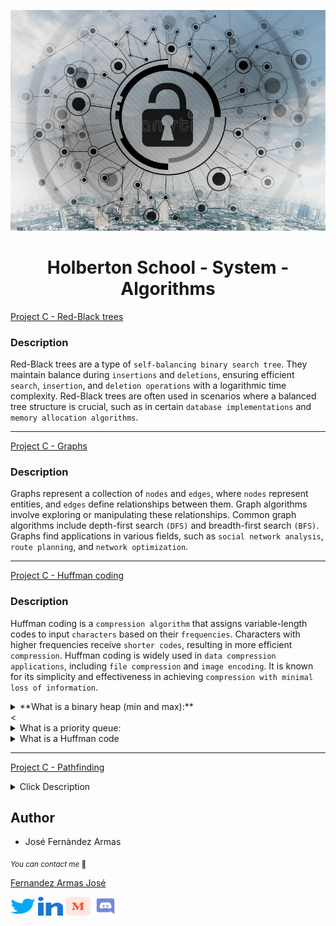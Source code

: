 <p align="center">
	<img src="./images/algo.webp" alt="">
</p>


<h1 align="center">Holberton School - System - Algorithms</h1>

[Project C - Red-Black trees](./red_black_tree/)

### Description

Red-Black trees are a type of `self-balancing binary search tree`. They maintain balance during `insertions` and `deletions`, ensuring efficient `search`, `insertion`, and `deletion operations` with a logarithmic time complexity. Red-Black trees are often used in scenarios where a balanced tree structure is crucial, such as in certain `database implementations` and `memory allocation algorithms`.

---

[Project C - Graphs](./graphs/)

### Description

Graphs represent a collection of `nodes` and `edges`, where `nodes` represent entities, and `edges` define relationships between them. Graph algorithms involve exploring or manipulating these relationships. Common graph algorithms include depth-first search `(DFS)` and breadth-first search `(BFS)`. Graphs find applications in various fields, such as `social network analysis`, `route planning`, and `network optimization`.

---

[Project C - Huffman coding](./huffman_coding/)

### Description

Huffman coding is a `compression algorithm` that assigns variable-length codes to input `characters` based on their `frequencies`. Characters with higher frequencies receive `shorter codes`, resulting in more efficient `compression`. Huffman coding is widely used in `data compression applications`, including `file compression` and `image encoding`. It is known for its simplicity and effectiveness in achieving `compression with minimal loss of information`.

<details>
<summary> **What is a binary heap (min and max):** </summary>
<br>
A binary heap is a specialized binary tree-based data structure that satisfies the heap property. In a min-heap, for every node i other than the root, the value of i is greater than or equal to the values of its children. This ensures that the smallest element is always at the root. Conversely, in a max-heap, for every node i other than the root, the value of i is less than or equal to the values of its children, ensuring that the largest element is at the root. Binary heaps are commonly used in algorithms that require efficient access to the minimum or maximum element, such as priority queues.
</details><

<details>
<summary>What is a priority queue:</summary><br>

A priority queue is an abstract data type that operates like a regular queue but assigns a priority level to each element. Elements with higher priority are dequeued before those with lower priority. Priority queues are commonly implemented using data structures like binary heaps, and they find applications in various algorithms, such as Dijkstra's algorithm for finding the shortest path and Huffman coding for data compression.
</details>

<details>
<summary>What is a Huffman code</summary><br>

Huffman coding is a compression algorithm used for lossless data compression. It is named after David A. Huffman, who developed the technique. Huffman coding assigns variable-length codes to input characters based on their frequencies in the input data. The more frequent characters are assigned shorter codes, while less frequent characters receive longer codes. This results in a prefix-free code, meaning no code is a prefix of another. Huffman coding is widely used in applications like file compression (e.g., in ZIP files) and is a fundamental concept in information theory.
</details>

---


[Project C - Pathfinding](./pathfinding/)

<details>
<summary>Click Description</summary> 

---

**What is pathfinding:**

Pathfinding is a computational technique used in computer science and artificial intelligence to find the most efficient route or path between two points within a network, graph, or grid. The goal is to determine the optimal way to navigate from a starting point to a destination while considering various constraints or costs associated with different paths.

**What are the most common applications of pathfinding:**

Pathfinding algorithms find widespread applications in various fields, such as robotics, video games, logistics, network routing, and navigation systems. They are essential for optimizing routes for vehicles, planning movements for characters in games, or determining efficient paths for delivery trucks.

**What is backtracking, and why you should never use it:**

Backtracking is a brute-force algorithmic technique where the system systematically explores all possible solutions to a problem by backtracking from suboptimal paths. While it can be effective for certain problems, it tends to be inefficient for many real-world scenarios due to its exhaustive nature. Backtracking may lead to high computational costs, especially when dealing with large search spaces, making it less practical for tasks like pathfinding in complex environments.

**What is Dijkstra’s algorithm, and what is its main weakness:**

Dijkstra's algorithm is a popular pathfinding algorithm used to find the shortest path between two nodes in a weighted graph. It works by iteratively selecting the node with the smallest known distance and updating the distances to its neighboring nodes. The main weakness of Dijkstra's algorithm is that it does not handle negative edge weights well. If a graph contains negative weights, the algorithm may produce incorrect results.

**What is A algorithm, and how is it better than Dijkstra’s:**

The A* (A-star) algorithm is another pathfinding algorithm that combines aspects of both Dijkstra's algorithm and greedy best-first search. A* takes into account both the cost of reaching a node from the start and a heuristic estimate of the cost to reach the goal. This makes A* more efficient than Dijkstra's algorithm in many cases, as it tends to explore paths that are more likely to lead to the optimal solution. A* is particularly useful when dealing with large graphs or grids, offering a balance between optimality and computational efficiency.
</details>


## Author

* José Fernàndez Armas

<sub>_You can contact me_ 📩

[Fernandez Armas José](https://github.com/crasride)

<p align="left">
<a href="https://twitter.com/JosFern35900656" target="blank"><img align="center" src="./images/twitter.svg" alt="crasride" height="30" width="40" /></a>
<a href="https://www.linkedin.com/in/jd-fernandez/" target="blank"><img align="center" src="./images/linked-in-alt.svg" alt="crasride" height="30" width="40" /></a>
<a href="https://medium.com/@4990" target="blank"><img align="center" src="./images/medium.svg" alt="@crasride" height="30" width="40" /></a>
<a href="https://discord.gg/José Fernandez Armas#7992" target="blank"><img align="center" src="./images/discord.svg" alt="crasride" height="30" width="40" /></a>
</p>
